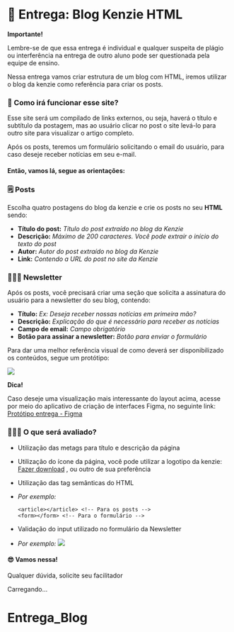 🏁 Entrega: Blog Kenzie HTML
============================

**Importante!**

Lembre-se de que essa entrega é individual e qualquer suspeita de plágio ou interferência na entrega de outro aluno pode ser questionada pela equipe de ensino.

Nessa entrega vamos criar estrutura de um blog com HTML, iremos utilizar o blog da kenzie como referência para criar os posts.

### 🤔 Como irá funcionar esse site?

Esse site será um compilado de links externos, ou seja, haverá o título e subtítulo da postagem, mas ao usuário clicar no post o site levá-lo para outro site para visualizar o artigo completo.

Após os posts, teremos um formulário solicitando o email do usuário, para caso deseje receber notícias em seu e-mail.

#### Então, vamos lá, segue as orientações:

### 🗒️ Posts

Escolha quatro postagens do blog da kenzie e crie os posts no seu **HTML** sendo:

*   **Título do post:** _Título do post extraído no blog da Kenzie_
*   **Descrição:** _Máximo de 200 caracteres. Você pode extrair o início do texto do post_
*   **Autor:** _Autor do post extraído no blog da Kenzie_
*   **Link:** _Contendo a URL do post no site da Kenzie_

### 👨🏿‍💻 Newsletter

Após os posts, você precisará criar uma seção que solicita a assinatura do usuário para a newsletter do seu blog, contendo:

*   **Título:** _Ex: Deseja receber nossas notícias em primeira mão?_
*   **Descrição:** _Explicação do que é necessário para receber as notícias_
*   **Campo de email:** _Campo obrigatório_
*   **Botão para assinar a newsletter:** _Botão para enviar o formulário_

Para dar uma melhor referência visual de como deverá ser disponibilizado os conteúdos, segue um protótipo:

![](./img/example-1.svg)

**Dica!**

Caso deseje uma visualização mais interessante do layout acima, acesse por meio do aplicativo de criação de interfaces Figma, no seguinte link: [Protótipo entrega - Figma](https://www.figma.com/file/rR2ssQ7Z2PYXlaOHePyA1n/%F0%9F%8F%81-Entrega%3A-Blog-Kenzie-HTML?node-id=0%3A1)

### 👨🏿‍💻 O que será avaliado?

*   Utilização das metags para título e descrição da página
*   Utilização do ícone da página, você pode utilizar a logotipo da kenzie: [Fazer download](./img/favicon.jpeg) , ou outro de sua preferência
*   Utilização das tag semânticas do HTML

*   _Por exemplo:_
    
        <article></article> <!-- Para os posts -->
        <form></form> <!-- Para o formulário -->
    

*   Validação do input utilizado no formulário da Newsletter

*   _Por exemplo:_ ![](./img/validation.svg)

#### 😎 Vamos nessa!

Qualquer dúvida, solicite seu facilitador

Carregando…
# Entrega_Blog
